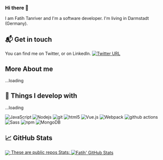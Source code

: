### Hi there 👋

I am Fatih Tanriver and I'm a software developer. I'm living in Darmstadt (Germany). 

## 📬 Get in touch
You can find me on Twitter, or on LinkedIn.
[![Twitter URL](https://img.shields.io/twitter/url/https/twitter.com/fthtnrvr.svg?style=social&label=Follow%20%40fthtnrvr)](https://twitter.com/fthtnrvr)

## More About me
...loading

## 🔧 Things I develop with
...loading


<p>
  <img alt="JavaScript" src="https://img.shields.io/badge/-JavaScript-FCAA00?style=flat-square&logo=JavaScript&logoColor=white" />
  <img alt="Nodejs" src="https://img.shields.io/badge/-Nodejs-43853d?style=flat-square&logo=Node.js&logoColor=white" />
  <img alt="git" src="https://img.shields.io/badge/-Git-F05032?style=flat-square&logo=git&logoColor=white" />
  <img alt="html5" src="https://img.shields.io/badge/-HTML5-E34F26?style=flat-square&logo=html5&logoColor=white" />  
  <!--<img alt="React" src="https://img.shields.io/badge/-React-45b8d8?style=flat-square&logo=react&logoColor=white" />-->
  <img alt="Vue.js" src="https://img.shields.io/badge/-Vue.js-4FC08D?style=flat-square&logo=vue.js&logoColor=white" />
  <img alt="Webpack" src="https://img.shields.io/badge/-Webpack-8DD6F9?style=flat-square&logo=webpack&logoColor=white" /> 
  <img alt="github actions" src="https://img.shields.io/badge/-Github_Actions-2088FF?style=flat-square&logo=github-actions&logoColor=white" /> 
  <img alt="Sass" src="https://img.shields.io/badge/-Sass-CC6699?style=flat-square&logo=sass&logoColor=white" />
  <img alt="npm" src="https://img.shields.io/badge/-NPM-CB3837?style=flat-square&logo=npm&logoColor=white" />
  <img alt="MongoDB" src="https://img.shields.io/badge/-MongoDB-13aa52?style=flat-square&logo=mongodb&logoColor=white" />
</p>


## &#x1f4c8; GitHub Stats


<a href="https://github.com/FatihTanriver/FatihTanriver">
  <img align="center" src="https://github-readme-stats.vercel.app/api/top-langs/?username=FatihTanriver&hide=java,html&title_color=ffffff&text_color=c9cacc&icon_color=2bbc8a&bg_color=1d1f21" />
</a>
<a href="https://github.com/FatihTanriver/FatihTanriver">
  <span>These are public repos Stats: </span>
  <img align="center" src="https://github-readme-stats.vercel.app/api?username=FatihTanriver&show_icons=true&line_height=27&count_private=true&title_color=ffffff&text_color=c9cacc&icon_color=2bbc8a&bg_color=1d1f21" alt="Fatih' GitHub Stats" />
</a>

<!--
**FatihTanriver/FatihTanriver** is a ✨ _special_ ✨ repository because its `README.md` (this file) appears on your GitHub profile.

Here are some ideas to get you started:

- 🔭 I’m currently working on ...
- 🌱 I’m currently learning ...
- 👯 I’m looking to collaborate on ...
- 🤔 I’m looking for help with ...
- 💬 Ask me about ...
- 📫 How to reach me: ...
- 😄 Pronouns: ...
- ⚡ Fun fact: ...
-->
